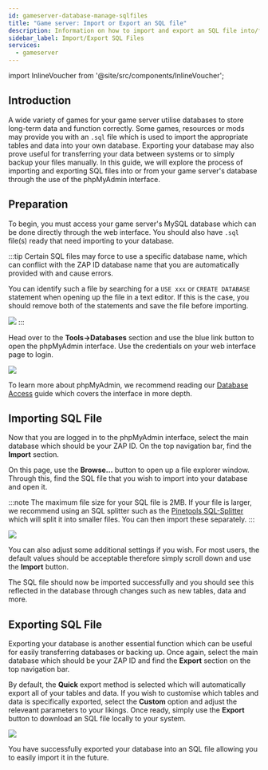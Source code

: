 ```yaml
---
id: gameserver-database-manage-sqlfiles
title: "Game server: Import or Export an SQL file"
description: Information on how to import and export an SQL file into/from the database for your game server from ZAP-Hosting - ZAP-Hosting.com documentation
sidebar_label: Import/Export SQL Files
services:
  - gameserver
---
```


import InlineVoucher from '@site/src/components/InlineVoucher';

## Introduction

A wide variety of games for your game server utilise databases to store long-term data and function correctly. Some games, resources or mods may provide you with an `.sql` file which is used to import the appropriate tables and data into your own database. Exporting your database may also prove useful for transferring your data between systems or to simply backup your files manually. In this guide, we will explore the process of importing and exporting SQL files into or from your game server's database through the use of the phpMyAdmin interface.

<InlineVoucher />

## Preparation

To begin, you must access your game server's MySQL database which can be done directly through the web interface. You should also have `.sql` file(s) ready that need importing to your database.

:::tip
Certain SQL files may force to use a specific database name, which can conflict with the ZAP ID database name that you are automatically provided with and cause errors.

You can identify such a file by searching for a `USE xxx` or `CREATE DATABASE` statement when opening up the file in a text editor. If this is the case, you should remove both of the statements and save the file before importing.

![](https://screensaver01.zap-hosting.com/index.php/s/DRoDqGngrS7qbQW/preview)
:::

Head over to the **Tools->Databases** section and use the blue link button to open the phpMyAdmin interface. Use the credentials on your web interface page to login.

![](https://screensaver01.zap-hosting.com/index.php/s/8ix7q4tHmPnyYSy/preview)

To learn more about phpMyAdmin, we recommend reading our [Database Access](gameserver-databases-pma.md) guide which covers the interface in more depth.

## Importing SQL File

Now that you are logged in to the phpMyAdmin interface, select the main database which should be your ZAP ID. On the top navigation bar, find the **Import** section.

On this page, use the **Browse...** button to open up a file explorer window. Through this, find the SQL file that you wish to import into your database and open it.

:::note
The maximum file size for your SQL file is 2MB. If your file is larger, we recommend using an SQL splitter such as the [Pinetools SQL-Splitter](https://pinetools.com/split-files) which will split it into smaller files. You can then import these separately.
:::

![](https://screensaver01.zap-hosting.com/index.php/s/TgZZBaSJJmXraZc/preview)

You can also adjust some additional settings if you wish. For most users, the default values should be acceptable therefore simply scroll down and use the **Import** button.

The SQL file should now be imported successfully and you should see this reflected in the database through changes such as new tables, data and more.

## Exporting SQL File

Exporting your database is another essential function which can be useful for easily transferring databases or backing up. Once again, select the main database which should be your ZAP ID and find the **Export** section on the top navigation bar.

By default, the **Quick** export method is selected which will automatically export all of your tables and data. If you wish to customise which tables and data is specifically exported, select the **Custom** option and adjust the releveant parameters to your likings. Once ready, simply use the **Export** button to download an SQL file locally to your system.

![](https://screensaver01.zap-hosting.com/index.php/s/Qa2HakWpYGpfzfA/preview)

You have successfully exported your database into an SQL file allowing you to easily import it in the future.